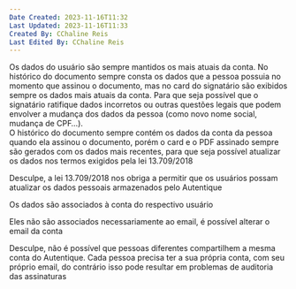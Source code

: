 ```yaml
---
Date Created: 2023-11-16T11:32
Last Updated: 2023-11-16T11:33
Created By: CChaline Reis
Last Edited By: CChaline Reis
---
```

Os dados do usuário são sempre mantidos os mais atuais da conta. No histórico do documento sempre consta os dados que a pessoa possuia no momento que assinou o documento, mas no card do signatário são exibidos sempre os dados mais atuais da conta. Para que seja possível que o signatário ratifique dados incorretos ou outras questões legais que podem envolver a mudança dos dados da pessoa (como novo nome social, mudança de CPF…).  
O histórico do documento sempre contém os dados da conta da pessoa quando ela assinou o documento, porém o card e o PDF assinado sempre são gerados com os dados mais recentes, para que seja possível atualizar os dados nos termos exigidos pela lei 13.709/2018

  

Desculpe, a lei 13.709/2018 nos obriga a permitir que os usuários possam atualizar os dados pessoais armazenados pelo Autentique

  

Os dados são associados à conta do respectivo usuário

  

Eles não são associados necessariamente ao email, é possível alterar o email da conta

  

Desculpe, não é possível que pessoas diferentes compartilhem a mesma conta do Autentique. Cada pessoa precisa ter a sua própria conta, com seu próprio email, do contrário isso pode resultar em problemas de auditoria das assinaturas